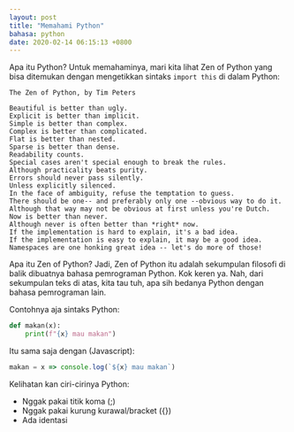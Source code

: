 ```yaml
---
layout: post
title: "Memahami Python"
bahasa: python
date: 2020-02-14 06:15:13 +0800
---
```


Apa itu Python? Untuk memahaminya, mari kita lihat Zen of Python yang bisa ditemukan dengan mengetikkan sintaks `import this` di dalam Python:

```
The Zen of Python, by Tim Peters

Beautiful is better than ugly.
Explicit is better than implicit.
Simple is better than complex.
Complex is better than complicated.
Flat is better than nested.
Sparse is better than dense.
Readability counts.
Special cases aren't special enough to break the rules.
Although practicality beats purity.
Errors should never pass silently.
Unless explicitly silenced.
In the face of ambiguity, refuse the temptation to guess.
There should be one-- and preferably only one --obvious way to do it.
Although that way may not be obvious at first unless you're Dutch.
Now is better than never.
Although never is often better than *right* now.
If the implementation is hard to explain, it's a bad idea.
If the implementation is easy to explain, it may be a good idea.
Namespaces are one honking great idea -- let's do more of those!
```

Apa itu Zen of Python? Jadi, Zen of Python itu adalah sekumpulan filosofi di balik dibuatnya bahasa pemrograman Python. Kok keren ya. Nah, dari sekumpulan teks di atas, kita tau tuh, apa sih bedanya Python dengan bahasa pemrograman lain.

Contohnya aja sintaks Python:

```python
def makan(x):
	print(f"{x} mau makan")
```

Itu sama saja dengan (Javascript):

```javascript
makan = x => console.log(`${x} mau makan`)
```

Kelihatan kan ciri-cirinya Python:

- Nggak pakai titik koma (;)
- Nggak pakai kurung kurawal/bracket ({})
- Ada identasi